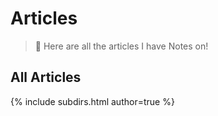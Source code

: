 # Articles

> 📓 Here are all the articles I have Notes on!

## All Articles
{% include subdirs.html author=true %}
